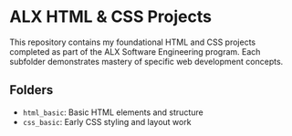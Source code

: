 # ALX HTML & CSS Projects

This repository contains my foundational HTML and CSS projects completed as part of the ALX Software Engineering program. Each subfolder demonstrates mastery of specific web development concepts.

## Folders

- `html_basic`: Basic HTML elements and structure
- `css_basic`: Early CSS styling and layout work
